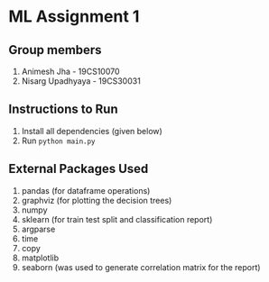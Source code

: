 # ML Assignment 1
## Group members
1. Animesh Jha - 19CS10070
2. Nisarg Upadhyaya - 19CS30031

## Instructions to Run
1. Install all dependencies (given below)
2. Run `python main.py`

## External Packages Used
1. pandas (for dataframe operations)
2. graphviz (for plotting the decision trees)
3. numpy
4. sklearn (for train test split and classification report)
5. argparse
6. time
7. copy
8. matplotlib
9. seaborn (was used to generate correlation matrix for the report)
